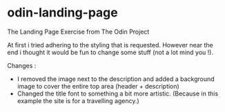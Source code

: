 # odin-landing-page
The Landing Page Exercise from The Odin Project

At first i tried adhering to the styling that is requested.
However near the end i thought it would be fun to change some stuff (not a lot mind you !).

Changes :     
 + I removed the image next to the description and added a background image to cover
   the entire top area (header + description)
 + Changed the title font to something a bit more artistic.
  (Because in this example the site is for a travelling agency.)  